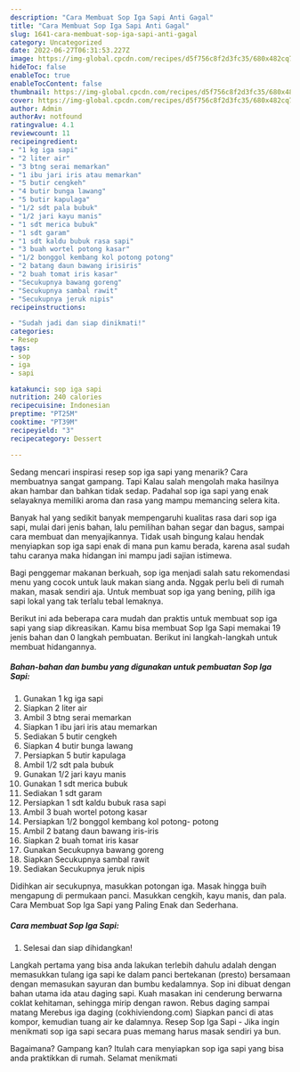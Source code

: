 ```yaml
---
description: "Cara Membuat Sop Iga Sapi Anti Gagal"
title: "Cara Membuat Sop Iga Sapi Anti Gagal"
slug: 1641-cara-membuat-sop-iga-sapi-anti-gagal
category: Uncategorized
date: 2022-06-27T06:31:53.227Z
image: https://img-global.cpcdn.com/recipes/d5f756c8f2d3fc35/680x482cq70/sop-iga-sapi-foto-resep-utama.jpg
hideToc: false
enableToc: true
enableTocContent: false
thumbnail: https://img-global.cpcdn.com/recipes/d5f756c8f2d3fc35/680x482cq70/sop-iga-sapi-foto-resep-utama.jpg
cover: https://img-global.cpcdn.com/recipes/d5f756c8f2d3fc35/680x482cq70/sop-iga-sapi-foto-resep-utama.jpg
author: Admin
authorAv: notfound
ratingvalue: 4.1
reviewcount: 11
recipeingredient:
- "1 kg iga sapi"
- "2 liter air"
- "3 btng serai memarkan"
- "1 ibu jari iris atau memarkan"
- "5 butir cengkeh"
- "4 butir bunga lawang"
- "5 butir kapulaga"
- "1/2 sdt pala bubuk"
- "1/2 jari kayu manis"
- "1 sdt merica bubuk"
- "1 sdt garam"
- "1 sdt kaldu bubuk rasa sapi"
- "3 buah wortel potong kasar"
- "1/2 bonggol kembang kol potong potong"
- "2 batang daun bawang irisiris"
- "2 buah tomat iris kasar"
- "Secukupnya bawang goreng"
- "Secukupnya sambal rawit"
- "Secukupnya jeruk nipis"
recipeinstructions:

- "Sudah jadi dan siap dinikmati!"
categories:
- Resep
tags:
- sop
- iga
- sapi

katakunci: sop iga sapi 
nutrition: 240 calories
recipecuisine: Indonesian
preptime: "PT25M"
cooktime: "PT39M"
recipeyield: "3"
recipecategory: Dessert

---
```



Sedang mencari inspirasi resep sop iga sapi yang menarik? Cara membuatnya sangat gampang. Tapi Kalau salah mengolah maka hasilnya akan hambar dan bahkan tidak sedap. Padahal sop iga sapi yang enak selayaknya memiliki aroma dan rasa yang mampu memancing selera kita.


Banyak hal yang sedikit banyak mempengaruhi kualitas rasa dari sop iga sapi, mulai dari jenis bahan, lalu pemilihan bahan segar dan bagus, sampai cara membuat dan menyajikannya. Tidak usah bingung kalau hendak menyiapkan sop iga sapi enak di mana pun kamu berada, karena asal sudah tahu caranya maka hidangan ini mampu jadi sajian istimewa.

Bagi penggemar makanan berkuah, sop iga menjadi salah satu rekomendasi menu yang cocok untuk lauk makan siang anda. Nggak perlu beli di rumah makan, masak sendiri aja. Untuk membuat sop iga yang bening, pilih iga sapi lokal yang tak terlalu tebal lemaknya.


Berikut ini ada beberapa cara mudah dan praktis untuk membuat sop iga sapi yang siap dikreasikan. Kamu bisa membuat Sop Iga Sapi memakai 19 jenis bahan dan 0 langkah pembuatan. Berikut ini langkah-langkah untuk membuat hidangannya.

<!--inarticleads1-->

##### Bahan-bahan dan bumbu yang digunakan untuk pembuatan Sop Iga Sapi:

1. Gunakan 1 kg iga sapi
1. Siapkan 2 liter air
1. Ambil 3 btng serai memarkan
1. Siapkan 1 ibu jari iris atau memarkan
1. Sediakan 5 butir cengkeh
1. Siapkan 4 butir bunga lawang
1. Persiapkan 5 butir kapulaga
1. Ambil 1/2 sdt pala bubuk
1. Gunakan 1/2 jari kayu manis
1. Gunakan 1 sdt merica bubuk
1. Sediakan 1 sdt garam
1. Persiapkan 1 sdt kaldu bubuk rasa sapi
1. Ambil 3 buah wortel potong kasar
1. Persiapkan 1/2 bonggol kembang kol potong- potong
1. Ambil 2 batang daun bawang iris-iris
1. Siapkan 2 buah tomat iris kasar
1. Gunakan Secukupnya bawang goreng
1. Siapkan Secukupnya sambal rawit
1. Sediakan Secukupnya jeruk nipis


Didihkan air secukupnya, masukkan potongan iga. Masak hingga buih mengapung di permukaan panci. Masukkan cengkih, kayu manis, dan pala. Cara Membuat Sop Iga Sapi yang Paling Enak dan Sederhana. 

<!--inarticleads2-->

##### Cara membuat Sop Iga Sapi:


1. Selesai dan siap dihidangkan!

Langkah pertama yang bisa anda lakukan terlebih dahulu adalah dengan memasukkan tulang iga sapi ke dalam panci bertekanan (presto) bersamaan dengan memasukan sayuran dan bumbu kedalamnya. Sop ini dibuat dengan bahan utama ida atau daging sapi. Kuah masakan ini cenderung berwarna coklat kehitaman, sehingga mirip dengan rawon. Rebus daging sampai matang Merebus iga daging (cokhiviendong.com) Siapkan panci di atas kompor, kemudian tuang air ke dalamnya. Resep Sop Iga Sapi - Jika ingin menikmati sop iga sapi secara puas memang harus masak sendiri ya bun. 

Bagaimana? Gampang kan? Itulah cara menyiapkan sop iga sapi yang bisa anda praktikkan di rumah. Selamat menikmati
